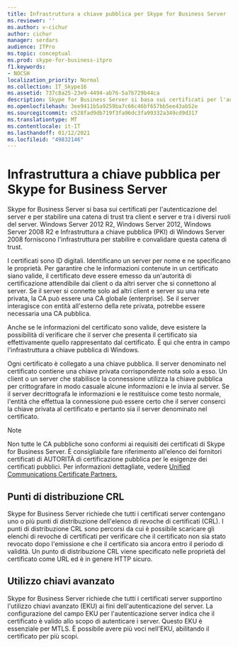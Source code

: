 ```yaml
---
title: Infrastruttura a chiave pubblica per Skype for Business Server
ms.reviewer: ''
ms.author: v-cichur
author: cichur
manager: serdars
audience: ITPro
ms.topic: conceptual
ms.prod: skype-for-business-itpro
f1.keywords:
- NOCSH
localization_priority: Normal
ms.collection: IT_Skype16
ms.assetid: 737c8a25-23e9-4494-ab76-5a7b729b44ca
description: Skype for Business Server si basa sui certificati per l'autenticazione del server e per stabilire una catena di trust tra client e server e tra i diversi ruoli del server. Windows Server 2012 R2, Windows Server 2012, Windows Server 2008 R2 e Infrastruttura a chiave pubblica (PKI) di Windows Server 2008 forniscono l'infrastruttura per stabilire e convalidare questa catena di trust.
ms.openlocfilehash: 3ee9411b5a9259ba7c66c46bf657bb5ee43ab52e
ms.sourcegitcommit: c528fad9db719f3fa96dc3fa99332a349cd9d317
ms.translationtype: MT
ms.contentlocale: it-IT
ms.lasthandoff: 01/12/2021
ms.locfileid: "49832146"
---
```

# <a name="public-key-infrastructure-for-skype-for-business-server"></a>Infrastruttura a chiave pubblica per Skype for Business Server
 
Skype for Business Server si basa sui certificati per l'autenticazione del server e per stabilire una catena di trust tra client e server e tra i diversi ruoli del server. Windows Server 2012 R2, Windows Server 2012, Windows Server 2008 R2 e Infrastruttura a chiave pubblica (PKI) di Windows Server 2008 forniscono l'infrastruttura per stabilire e convalidare questa catena di trust.
  
I certificati sono ID digitali. Identificano un server per nome e ne specificano le proprietà. Per garantire che le informazioni contenute in un certificato siano valide, il certificato deve essere emesso da un'autorità di certificazione attendibile dai client o da altri server che si connettono al server. Se il server si connette solo ad altri client e server su una rete privata, la CA può essere una CA globale (enterprise). Se il server interagisce con entità all'esterno della rete privata, potrebbe essere necessaria una CA pubblica.
  
Anche se le informazioni del certificato sono valide, deve esistere la possibilità di verificare che il server che presenta il certificato sia effettivamente quello rappresentato dal certificato. È qui che entra in campo l'infrastruttura a chiave pubblica di Windows.
  
Ogni certificato è collegato a una chiave pubblica. Il server denominato nel certificato contiene una chiave privata corrispondente nota solo a esso. Un client o un server che stabilisce la connessione utilizza la chiave pubblica per crittografare in modo casuale alcune informazioni e le invia al server. Se il server decrittografa le informazioni e le restituisce come testo normale, l'entità che effettua la connessione può essere certo che il server conserci la chiave privata al certificato e pertanto sia il server denominato nel certificato.
  
> [!NOTE]
> Non tutte le CA pubbliche sono conformi ai requisiti dei certificati di Skype for Business Server. È consigliabile fare riferimento all'elenco dei fornitori certificati di AUTORITÀ di certificazione pubblica per le esigenze dei certificati pubblici. Per informazioni dettagliate, vedere [Unified Communications Certificate Partners.](https://go.microsoft.com/fwlink/p/?LinkId=140898) 
  
## <a name="crl-distribution-points"></a>Punti di distribuzione CRL

Skype for Business Server richiede che tutti i certificati server contengano uno o più punti di distribuzione dell'elenco di revoche di certificati (CRL). I punti di distribuzione CRL sono percorsi da cui è possibile scaricare gli elenchi di revoche di certificati per verificare che il certificato non sia stato revocato dopo l'emissione e che il certificato sia ancora entro il periodo di validità. Un punto di distribuzione CRL viene specificato nelle proprietà del certificato come URL ed è in genere HTTP sicuro.
  
## <a name="enhanced-key-usage"></a>Utilizzo chiavi avanzato

Skype for Business Server richiede che tutti i certificati server supportino l'utilizzo chiavi avanzato (EKU) ai fini dell'autenticazione del server. La configurazione del campo EKU per l'autenticazione server indica che il certificato è valido allo scopo di autenticare i server. Questo EKU è essenziale per MTLS. È possibile avere più voci nell'EKU, abilitando il certificato per più scopi.
  

